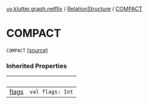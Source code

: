 [uy.klutter.graph.netflix](../index.md) / [RelationStructure](index.md) / [COMPACT](.)


# COMPACT
`COMPACT` [(source)](https://github.com/kohesive/klutter/blob/master/netflix-graph-jdk6/src/main/kotlin/uy/klutter/graph/netflix/NetflixGraph.kt#L39)



### Inherited Properties

|&nbsp;|&nbsp;|
|---|---|
| [flags](flags.md) | `val flags: Int` |
